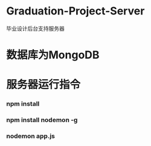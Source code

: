 # Graduation-Project-Server
毕业设计后台支持服务器

# 数据库为MongoDB

# 服务器运行指令
### npm install
### npm install nodemon -g
### nodemon app.js
